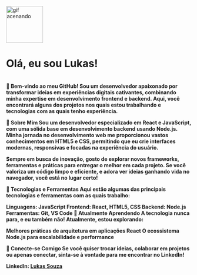 <img src='https://cdn-icons-png.flaticon.com/512/7218/7218647.png' alt='gif acenando' width='100' />
<strong><h1>Olá, eu sou Lukas!</h1><br> 👋
Bem-vindo ao meu GitHub! Sou um desenvolvedor apaixonado por transformar ideias em experiências digitais cativantes, combinando minha expertise em desenvolvimento frontend e backend. Aqui, você encontrará alguns dos projetos nos quais estou trabalhando e tecnologias com as quais tenho experiência.
<br>


💼 Sobre Mim
Sou um desenvolvedor especializado em React e JavaScript, com uma sólida base em desenvolvimento backend usando Node.js. Minha jornada no desenvolvimento web me proporcionou vastos conhecimentos em HTML5 e CSS, permitindo que eu crie interfaces modernas, responsivas e focadas na experiência do usuário.

Sempre em busca de inovação, gosto de explorar novos frameworks, ferramentas e práticas para entregar o melhor em cada projeto. Se você valoriza um código limpo e eficiente, e adora ver ideias ganhando vida no navegador, você está no lugar certo!

🚀 Tecnologias e Ferramentas
Aqui estão algumas das principais tecnologias e ferramentas com as quais trabalho:

Linguagens: JavaScript
Frontend: React, HTML5, CSS
Backend: Node.js
Ferramentas: Git, VS Code
🌱 Atualmente Aprendendo
A tecnologia nunca para, e eu também não! Atualmente, estou explorando:

Melhores práticas de arquitetura em aplicações React
O ecossistema Node.js para escalabilidade e performance

🔗 Conecte-se Comigo
Se você quiser trocar ideias, colaborar em projetos ou apenas conectar, sinta-se à vontade para me encontrar no LinkedIn!

LinkedIn:  <a target='_blank' href='https://www.linkedin.com/in/lukas-souza-05b85b304/'>Lukas Souza</a> </strong>
